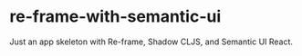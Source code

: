 # re-frame-with-semantic-ui
Just an app skeleton with Re-frame, Shadow CLJS, and Semantic UI React.
